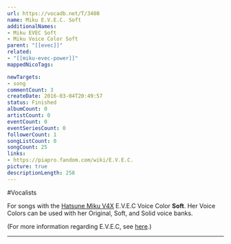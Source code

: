 ```yaml
---
url: https://vocadb.net/T/3400
name: Miku E.V.E.C. Soft
additionalNames: 
- Miku EVEC Soft
- Miku Voice Color Soft
parent: "[[evec]]"
related:
- "[[miku-evec-power]]"
mappedNicoTags:

newTargets:
- song
commentCount: 3
createDate: 2016-03-04T20:49:57
status: Finished
albumCount: 0
artistCount: 0
eventCount: 0
eventSeriesCount: 0
followerCount: 1
songListCount: 0
songCount: 25
links: 
- https://piapro.fandom.com/wiki/E.V.E.C.
picture: true
descriptionLength: 258
---
```


#Vocalists

For songs with the [Hatsune Miku V4X](http://vocadb.net/Ar/41322) E.V.E.C Voice Color **Soft**. Her Voice Colors can be used with her Original, Soft, and Solid voice banks.

(For more information regarding E.V.E.C, see [here](http://vocadb.net/T/4828/evec).)

---

